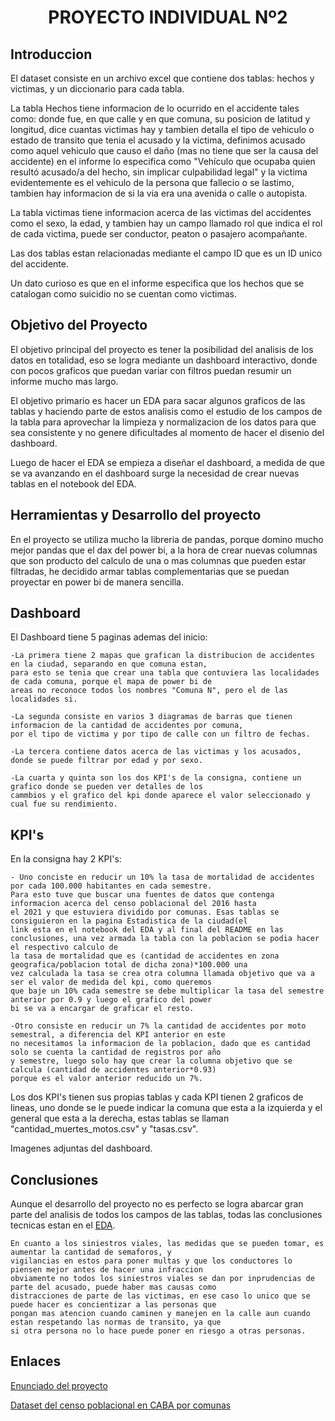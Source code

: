 # <h1 align=center> **PROYECTO INDIVIDUAL Nº2** </h1>

## Introduccion

El dataset consiste en un archivo excel que contiene dos tablas: hechos y victimas, y un diccionario para cada tabla.

La tabla Hechos tiene informacion de lo ocurrido en el accidente tales como: donde fue, en que calle y en que comuna, su posicion de latitud y longitud, dice cuantas victimas hay y tambien detalla el tipo de vehiculo o estado de transito que tenia el acusado y la victima, definimos acusado como aquel vehiculo que causo el daño (mas no tiene que ser la causa del accidente) en el informe lo especifica como "Vehículo que ocupaba quien resultó acusado/a del hecho, sin
implicar culpabilidad legal" y la victima evidentemente es el vehiculo de la persona que fallecio o se lastimo, tambien hay informacion de si la via era una avenida o calle o autopista.

La tabla victimas tiene informacion acerca de las victimas del accidentes como el sexo, la edad, y tambien hay un campo llamado rol que indica el rol de cada victima, puede ser conductor, peaton o pasajero acompañante.

Las dos tablas estan relacionadas mediante el campo ID que es un ID unico del accidente.

Un dato curioso es que en el informe especifica que los hechos que se catalogan como suicidio no se cuentan como victimas.

## Objetivo del Proyecto

El objetivo principal del proyecto es tener la posibilidad del analisis de los datos en totalidad, eso se logra mediante un dashboard interactivo, donde con pocos graficos que puedan variar con filtros puedan resumir un informe mucho mas largo.

El objetivo primario es hacer un EDA para sacar algunos graficos de las tablas y haciendo parte de estos analisis como el estudio de los campos de la tabla para aprovechar la limpieza y normalizacion de los datos para que sea consistente y no genere dificultades al momento de hacer el disenio del dashboard.

Luego de hacer el EDA se empieza a diseñar el dashboard, a medida de que se va avanzando en el dashboard surge la necesidad de crear nuevas tablas en el notebook del EDA.

## Herramientas y Desarrollo del proyecto

En el proyecto se utiliza mucho la libreria de pandas, porque domino mucho mejor pandas que el dax del power bi, a la hora de crear nuevas columnas que son producto del calculo de una o mas columnas que pueden estar filtradas, he decidido armar tablas complementarias que se puedan proyectar en power bi de manera sencilla.

## Dashboard

El Dashboard tiene 5 paginas ademas del inicio:

    -La primera tiene 2 mapas que grafican la distribucion de accidentes en la ciudad, separando en que comuna estan,
    para esto se tenia que crear una tabla que contuviera las localidades de cada comuna, porque el mapa de power bi de
    areas no reconoce todos los nombres "Comuna N", pero el de las localidades si.

    -La segunda consiste en varios 3 diagramas de barras que tienen informacion de la cantidad de accidentes por comuna,
    por el tipo de victima y por tipo de calle con un filtro de fechas.

    -La tercera contiene datos acerca de las victimas y los acusados, donde se puede filtrar por edad y por sexo.

    -La cuarta y quinta son los dos KPI's de la consigna, contiene un grafico donde se pueden ver detalles de los
    cammbios y el grafico del kpi donde aparece el valor seleccionado y cual fue su rendimiento.

## KPI's

En la consigna hay 2 KPI's:

    - Uno conciste en reducir un 10% la tasa de mortalidad de accidentes por cada 100.000 habitantes en cada semestre.
    Para esto tuve que buscar una fuentes de datos que contenga informacion acerca del censo poblacional del 2016 hasta
    el 2021 y que estuviera dividido por comunas. Esas tablas se consiguieron en la pagina Estadistica de la ciudad(el
    link esta en el notebook del EDA y al final del README en las conclusiones, una vez armada la tabla con la poblacion se podia hacer el respectivo calculo de
    la tasa de mortalidad que es (cantidad de accidentes en zona geografica/poblacion total de dicha zona)*100.000 una
    vez calculada la tasa se crea otra columna llamada objetivo que va a ser el valor de medida del kpi, como queremos
    que baje un 10% cada semestre se debe multiplicar la tasa del semestre anterior por 0.9 y luego el grafico del power
    bi se va a encargar de graficar el resto.

    -Otro consiste en reducir un 7% la cantidad de accidentes por moto semestral, a diferencia del KPI anterior en este
    no necesitamos la informacion de la poblacion, dado que es cantidad solo se cuenta la cantidad de registros por año
    y semestre, luego solo hay que crear la columna objetivo que se calcula (cantidad de accidentes anterior*0.93)
    porque es el valor anterior reducido un 7%.

Los dos KPI's tienen sus propias tablas y cada KPI tienen 2 graficos de lineas, uno donde se le puede indicar la comuna que esta a la izquierda y el general que esta a la derecha, estas tablas se llaman "cantidad_muertes_motos.csv" y "tasas.csv".

Imagenes adjuntas del dashboard.

## Conclusiones

Aunque el desarrollo del proyecto no es perfecto se logra abarcar gran parte del analisis de todos los campos de las
tablas, todas las conclusiones tecnicas estan en el [EDA](https://github.com/samuelchacon00/PI_PT05_2/blob/master/EDA.ipynb). 

    En cuanto a los siniestros viales, las medidas que se pueden tomar, es aumentar la cantidad de semaforos, y
    vigilancias en estos para poner multas y que los conductores lo piensen mejor antes de hacer una infraccion
    obviamente no todos los siniestros viales se dan por inprudencias de parte del acusado, puede haber mas causas como
    distracciones de parte de las victimas, en ese caso lo unico que se puede hacer es concientizar a las personas que
    pongan mas atencion cuando caminen y manejen en la calle aun cuando estan respetando las normas de transito, ya que
    si otra persona no lo hace puede poner en riesgo a otras personas.

## Enlaces

[Enunciado del proyecto](https://github.com/soyHenry/PI_DA/tree/Full_Time?tab=readme-ov-file)

[Dataset del censo poblacional en CABA por comunas ](https://www.estadisticaciudad.gob.ar/eyc/?p=76599)
